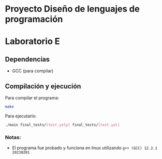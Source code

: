 # Proyecto Diseño de lenguajes de programación

# Laboratorio E

## Dependencias
* GCC (para compilar)

## Compilación y ejecución
Para compilar el programa:  
``` bash
make
```
Para ejecutarlo:  
``` bash
./main final_tests/[test.yalp] final_tests/[test.yal]
```

### Notas:
* El programa fue probado y funciona en linux utilizando `g++ (GCC) 12.2.1 20230201`

